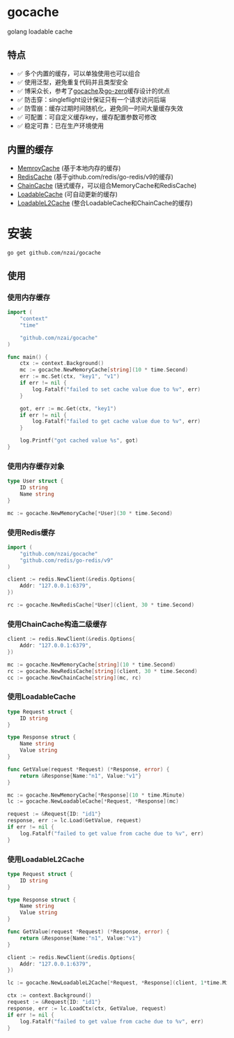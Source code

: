 # gocache
golang loadable cache

## 特点

* ✅ 多个内置的缓存，可以单独使用也可以组合
* ✅ 使用泛型，避免重复代码并且类型安全
* ✅ 博采众长，参考了[gocache](https://github.com/eko/gocache)及[go-zero](https://github.com/zeromicro/go-zero)缓存设计的优点
* ✅ 防击穿：singleflight设计保证只有一个请求访问后端
* ✅ 防雪崩：缓存过期时间随机化，避免同一时间大量缓存失效
* ✅ 可配置：可自定义缓存key，缓存配置参数可修改
* ✅ 稳定可靠：已在生产环境使用

## 内置的缓存

* [MemroyCache](memory_cache.go) (基于本地内存的缓存)
* [RedisCache](redis_cache.go) (基于github.com/redis/go-redis/v9的缓存)
* [ChainCache](chain_cache.go) (链式缓存，可以组合MemoryCache和RedisCache)
* [LoadableCache](loadable_cache) (可自动更新的缓存)
* [LoadableL2Cache](loadable_l2_cache.go) (整合LoadableCache和ChainCache的缓存)

# 安装

```
go get github.com/nzai/gocache
```

## 使用
### 使用内存缓存

```go
import (
    "context"
    "time"

    "github.com/nzai/gocache"
)

func main() {
    ctx := context.Background()
    mc := gocache.NewMemoryCache[string](10 * time.Second)
    err := mc.Set(ctx, "key1", "v1")
    if err != nil {
        log.Fatalf("failed to set cache value due to %v", err)
    }

    got, err := mc.Get(ctx, "key1")
    if err != nil {
        log.Fatalf("failed to get cache value due to %v", err)
    }

    log.Printf("got cached value %s", got)
}
```

### 使用内存缓存对象

```go
type User struct {
    ID string
    Name string
}

mc := gocache.NewMemoryCache[*User](30 * time.Second)
```

### 使用Redis缓存

```go
import (
    "github.com/nzai/gocache"
    "github.com/redis/go-redis/v9"
)

client := redis.NewClient(&redis.Options{
    Addr: "127.0.0.1:6379",
})

rc := gocache.NewRedisCache[*User](client, 30 * time.Second)
```

### 使用ChainCache构造二级缓存

```go
client := redis.NewClient(&redis.Options{
    Addr: "127.0.0.1:6379",
})

mc := gocache.NewMemoryCache[string](10 * time.Second)
rc := gocache.NewRedisCache[string](client, 30 * time.Second)
cc := gocache.NewChainCache[string](mc, rc)
```

### 使用LoadableCache

```go
type Request struct {
    ID string
}

type Response struct {
    Name string
    Value string
}

func GetValue(request *Request) (*Response, error) {
    return &Response{Name:"n1", Value:"v1"}
}

mc := gocache.NewMemoryCache[*Response](10 * time.Minute)
lc := gocache.NewLoadableCache[*Request, *Response](mc)

request := &Request{ID: "id1"}
response, err := lc.Load(GetValue, request)
if err != nil {
    log.Fatalf("failed to get value from cache due to %v", err)
}
```

### 使用LoadableL2Cache

```go
type Request struct {
    ID string
}

type Response struct {
    Name string
    Value string
}

func GetValue(request *Request) (*Response, error) {
    return &Response{Name:"n1", Value:"v1"}
}

client := redis.NewClient(&redis.Options{
    Addr: "127.0.0.1:6379",
})

lc := gocache.NewLoadableL2Cache[*Request, *Response](client, 1*time.Minute)

ctx := context.Background()
request := &Request{ID: "id1"}
response, err := lc.LoadCtx(ctx, GetValue, request)
if err != nil {
    log.Fatalf("failed to get value from cache due to %v", err)
}
```